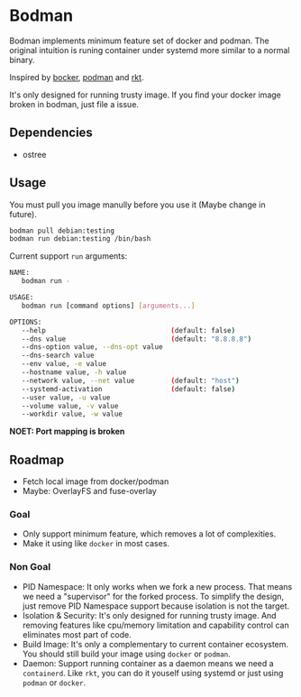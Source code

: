 # Bodman

Bodman implements minimum feature set of docker and podman. The original intuition is runing container under systemd more similar to a normal binary.

Inspired by [bocker](https://github.com/p8952/bocker/blob/master/bocker), [podman](https://podman.io) and [rkt](https://github.com/rkt/rkt).

It's only designed for running trusty image. If you find your docker image broken in bodman, just file a issue.

## Dependencies

- ostree

## Usage

You must pull you image manully before you use it (Maybe change in future).
```bash
bodman pull debian:testing
bodman run debian:testing /bin/bash
```

Current support `run` arguments:
```bash
NAME:
   bodman run -

USAGE:
   bodman run [command options] [arguments...]

OPTIONS:
   --help                               (default: false)
   --dns value                          (default: "8.8.8.8")
   --dns-option value, --dns-opt value
   --dns-search value
   --env value, -e value
   --hostname value, -h value
   --network value, --net value         (default: "host")
   --systemd-activation                 (default: false)
   --user value, -u value
   --volume value, -v value
   --workdir value, -w value
```

**NOET: Port mapping is broken**

## Roadmap

- Fetch local image from docker/podman
- Maybe: OverlayFS and fuse-overlay

### Goal

- Only support minimum feature, which removes a lot of complexities.
- Make it using like `docker` in most cases.

### Non Goal
- PID Namespace: It only works when we fork a new process. That means we need a "supervisor" for the forked process. To simplify the design, just remove PID Namespace support because isolation is not the target.
- Isolation & Security: It's only designed for running trusty image. And removing features like cpu/memory limitation and capability control can eliminates most part of code.
- Build Image: It's only a complementary to current container ecosystem. You should still build your image using `docker` or `podman`.
- Daemon: Support running container as a daemon means we need a `containerd`. Like `rkt`, you can do it youself using systemd or just using `podman` or `docker`.
